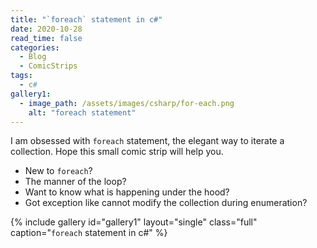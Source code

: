 ```yaml
---
title: "`foreach` statement in c#"
date: 2020-10-28
read_time: false
categories:
  - Blog
  - ComicStrips
tags:
  - c#
gallery1:
  - image_path: /assets/images/csharp/for-each.png
    alt: "foreach statement"
---
```


I am obsessed with `foreach` statement, the elegant way to iterate a collection. Hope this small comic strip will help you.

- New to `foreach`?
- The manner of the loop?
- Want to know what is happening under the hood?
- Got exception like cannot modify the collection during enumeration?

{% include gallery id="gallery1" layout="single" class="full" caption="`foreach` statement in c#" %}
